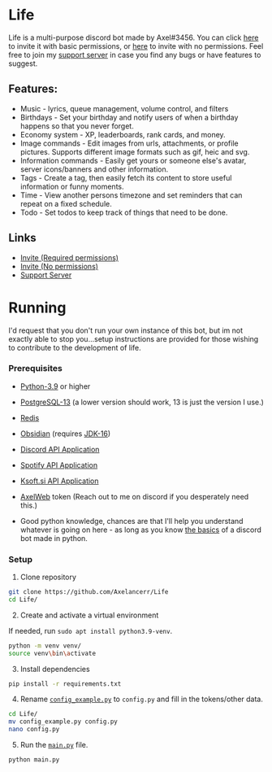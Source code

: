 # Life

Life is a multi-purpose discord bot made by Axel#3456. You can click 
[here](https://discord.com/oauth2/authorize?client_id=628284183579721747&scope=bot&permissions=4399156288) to invite it with basic permissions,
or [here](https://discord.com/oauth2/authorize?client_id=628284183579721747&scope=bot) to invite with no permissions. Feel free to join my 
[support server](https://discord.gg/w9f6NkQbde) in case you find any bugs or have features to suggest.

## Features:
* Music - lyrics, queue management, volume control, and filters
* Birthdays - Set your birthday and notify users of when a birthday happens so that you never forget.
* Economy system - XP, leaderboards, rank cards, and money.
* Image commands - Edit images from urls, attachments, or profile pictures. Supports different image formats such as gif, heic and svg.
* Information commands - Easily get yours or someone else's avatar, server icons/banners and other information.
* Tags - Create a tag, then easily fetch its content to store useful information or funny moments.
* Time - View another persons timezone and set reminders that can repeat on a fixed schedule.
* Todo - Set todos to keep track of things that need to be done.

## Links
* [Invite (Required permissions)](https://discord.com/oauth2/authorize?client_id=628284183579721747&scope=bot&permissions=4399156288)
* [Invite (No permissions)](https://discord.com/oauth2/authorize?client_id=628284183579721747&scope=bot)
* [Support Server](https://discord.gg/w9f6NkQbde)


# Running
I'd request that you don't run your own instance of this bot, but im not exactly able to stop you...setup instructions are provided 
for those wishing to contribute to the development of life.

### Prerequisites
* [Python-3.9](https://www.python.org/downloads) or higher
* [PostgreSQL-13](https://www.postgresql.org/download/) (a lower version should work, 13 is just the version I use.)
* [Redis](https://redis.io/topics/quickstart)
* [Obsidian](https://github.com/mixtape-bot/obsidian) (requires [JDK-16](https://openjdk.java.net/projects/jdk/16/))
* [Discord API Application](https://discord.com/developers/applications)
* [Spotify API Application](https://developer.spotify.com/dashboard/applications)
* [Ksoft.si API Application](https://api.ksoft.si/dashboard/)
* [AxelWeb](https://cdn.axelancerr.xyz/home) token (Reach out to me on discord if you desperately need this.)


* Good python knowledge, chances are that I'll help you understand whatever is going on here - as long as you know 
  [the basics](https://media.mrrandom.xyz/TofuYoyoCynicChorusGyro.png) of a discord bot made in python.
  
### Setup

1. Clone repository
```bash
git clone https://github.com/Axelancerr/Life
cd Life/
```

2. Create and activate a virtual environment

If needed, run `sudo apt install python3.9-venv`.
```bash
python -m venv venv/
source venv\bin\activate
```

3. Install dependencies
```bash
pip install -r requirements.txt
```

4. Rename [`config_example.py`](Life/config_example.py) to `config.py` and fill in the tokens/other data.
```bash
cd Life/
mv config_example.py config.py
nano config.py
```

5. Run the [`main.py`](Life/main.py) file.
```bash
python main.py
```
